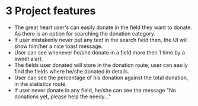 # 3 Project features

- The great heart user's can easily donate in the field they want to donate. As there is an option for searching the donation category.
- If user mistakenly never put any text in the search field then, the UI will show him/her a nice toast message.
- User can see whenever he/she donate in a field more then 1 time by a sweet alart.
- The fields user donated will store in the donation route, user can easily find the fields where he/she donated in details.
- User can see the percentage of his donation against the total donation, in the statistics route.
- If user never donate in any field, he/she can see the message "No donations yet, please help the needy..."